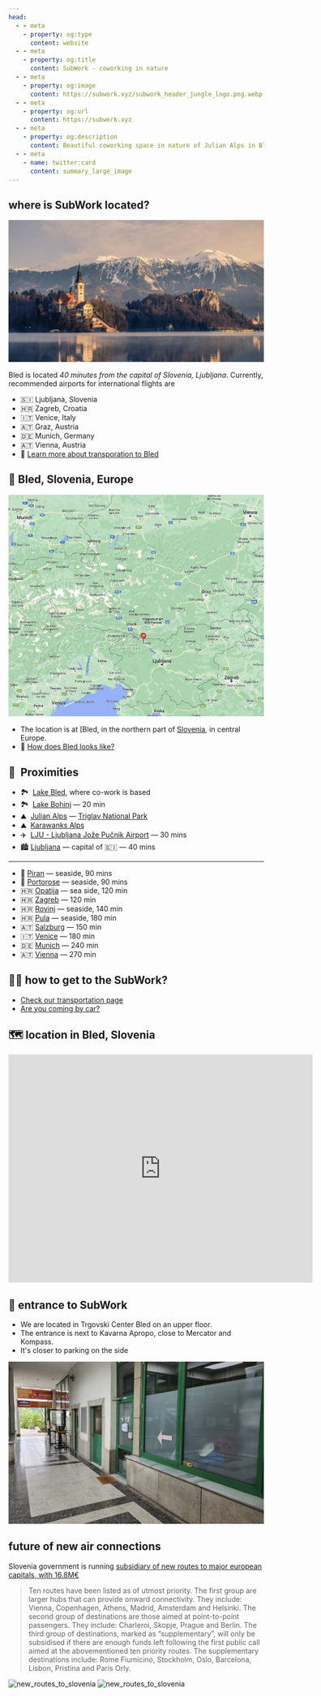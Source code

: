 ```yaml
---
head:
  - - meta
    - property: og:type
      content: website
  - - meta
    - property: og:title
      content: SubWork - coworking in nature
  - - meta
    - property: og:image
      content: https://subwork.xyz/subwork_header_jungle_logo.png.webp
  - - meta
    - property: og:url
      content: https://subwork.xyz
  - - meta
    - property: og:description
      content: Beautiful coworking space in nature of Julian Alps in Bled, Slovenia
  - - meta
    - name: twitter:card
      content: summary_large_image
---
```


## where is SubWork located?


![bled_winter](./pics/bled_winter.png.webp)

Bled is located _40 minutes from the capital of Slovenia, Ljubljana_. 
Currently, recommended airports for international flights are
- 🇸🇮 Ljubljana, Slovenia 
- 🇭🇷 Zagreb, Croatia 
- 🇮🇹 Venice, Italy 
- 🇦🇹 Graz, Austria 
- 🇩🇪 Munich, Germany 
- 🇦🇹 Vienna, Austria 
- 📖 [Learn more about transporation to Bled](./transportation-to-subwork-bled-slovenia.md)

📍 Bled, Slovenia, Europe
---

![location-of-subwork](pics/subwork_location.png.webp)

- The location is at [Bled, in the northern part of [Slovenia](https://goo.gl/maps/KvDbeJwVGxQM5sBS9), in central Europe.
- 📸 [How does Bled looks like?](https://www.google.com/search?q=bled+slovenia+beautiful+photos)

🚗  Proximities
---

- 🏞  [Lake Bled](https://en.wikipedia.org/wiki/Lake_Bled), where co-work is based
- 🏞  [Lake Bohinj](https://en.wikipedia.org/wiki/Lake_Bohinj) — 20 min
- ⛰  [Julian Alps](https://en.wikipedia.org/wiki/Julian_Alps) — [Triglav National Park](https://goo.gl/maps/ut7PXBq7VD3DTy2k9)
- ⛰  [Karawanks Alps](https://en.wikipedia.org/wiki/Karawanks)
- ✈️  [LJU - Ljubljana Jože Pučnik Airport](https://en.wikipedia.org/wiki/Ljubljana_Jo%C5%BEe_Pu%C4%8Dnik_Airport) — 30 mins
- 🏙 [Ljubljana](https://en.wikipedia.org/wiki/Ljubljana) — capital of 🇸🇮 — 40 mins
---

- 🌅 [Piran](https://en.wikipedia.org/wiki/Piran) — seaside, 90 mins
- 🌅 [Portorose](https://en.wikipedia.org/wiki/Portoro%C5%BE) — seaside, 90 mins
- 🇭🇷 [Opatija](https://en.wikipedia.org/wiki/Opatija) — sea side, 120 min
- 🇭🇷 [Zagreb](https://en.wikipedia.org/wiki/Zagreb) — 120 min
- 🇭🇷 [Rovinj](https://en.wikipedia.org/wiki/Rovinj) — seaside, 140 min 
- 🇭🇷 [Pula](https://en.wikipedia.org/wiki/Pula) — seaside, 180 min
- 🇦🇹 [Salzburg](https://en.wikipedia.org/wiki/Salzburg) — 150 min 
- 🇮🇹 [Venice](https://en.wikipedia.org/wiki/Venice) — 180 min
- 🇩🇪 [Munich](https://en.wikipedia.org/wiki/Munich) — 240 min 
- 🇦🇹 [Vienna](https://en.wikipedia.org/wiki/Vienna) — 270 min


🚶‍♀️ how to get to the SubWork?
---
- [Check our transportation page](./transportation-to-subwork-bled-slovenia.md)
- [Are you coming by car?](./coming-by-car-to-subwork-bled.md) 


🗺️ location in Bled, Slovenia
---

<iframe src="https://www.google.com/maps/embed?pb=!1m18!1m12!1m3!1d10632.824390225414!2d14.101336860080114!3d46.36683985844772!2m3!1f0!2f0!3f0!3m2!1i1024!2i768!4f13.1!3m3!1m2!1s0x477a9735546512eb%3A0xb3df378542103b6b!2sSubWork%20-%20coworking%20space!5e0!3m2!1sen!2ssi!4v1684324091953!5m2!1sen!2ssi" width="600" height="450" style="border:0;" allowfullscreen="" loading="lazy" referrerpolicy="no-referrer-when-downgrade"></iframe>

🚪 entrance to SubWork
---

- We are located in Trgovski Center Bled on an upper floor.
- The entrance is next to Kavarna Apropo, close to Mercator and Kompass.
- It's closer to parking on the side

![subwork_entrance](pics/subwork_entrance.png.webp)

future of new air connections
---
Slovenia government is running [subsidiary of new routes to major european capitals, with 16.8M€](https://www.exyuaviation.com/2023/03/slovenia-to-outline-subsidised-air.html)

> Ten routes have been listed as of utmost priority. The first group are larger hubs that can provide onward connectivity. They include: Vienna, Copenhagen, Athens, Madrid, Amsterdam and Helsinki. The second group of destinations are those aimed at point-to-point passengers. They include: Charleroi, Skopje, Prague and Berlin. The third group of destinations, marked as “supplementary”, will only be subsidised if there are enough funds left following the first public call aimed at the abovementioned ten priority routes. The supplementary destinations include: Rome Fiumicino, Stockholm, Oslo, Barcelona, Lisbon, Pristina and Paris Orly. 

![new_routes_to_slovenia](pics/new-routes-first-stage.gif)
![new_routes_to_slovenia](pics/new-routes-second-stage.gif)